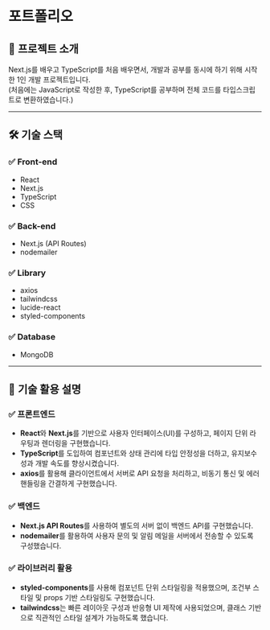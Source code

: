 # 포트폴리오

## 📌 프로젝트 소개
Next.js를 배우고 TypeScript를 처음 배우면서, 개발과 공부를 동시에 하기 위해 시작한 1인 개발 프로젝트입니다.  
(처음에는 JavaScript로 작성한 후, TypeScript를 공부하며 전체 코드를 타입스크립트로 변환하였습니다.)

---

## 🛠️ 기술 스택

### ✅ Front-end
- React  
- Next.js  
- TypeScript  
- CSS  

### ✅ Back-end
- Next.js (API Routes)  
- nodemailer  

### ✅ Library
- axios  
- tailwindcss  
- lucide-react  
- styled-components  

### ✅ Database
- MongoDB  

---

## 🧩 기술 활용 설명

### ✅ 프론트엔드
- **React**와 **Next.js**를 기반으로 사용자 인터페이스(UI)를 구성하고, 페이지 단위 라우팅과 렌더링을 구현했습니다.
- **TypeScript**를 도입하여 컴포넌트와 상태 관리에 타입 안정성을 더하고, 유지보수성과 개발 속도를 향상시켰습니다.
- **axios**를 활용해 클라이언트에서 서버로 API 요청을 처리하고, 비동기 통신 및 에러 핸들링을 간결하게 구현했습니다.

### ✅ 백엔드
- **Next.js API Routes**를 사용하여 별도의 서버 없이 백엔드 API를 구현했습니다.
- **nodemailer**를 활용하여 사용자 문의 및 알림 메일을 서버에서 전송할 수 있도록 구성했습니다.

### ✅ 라이브러리 활용
- **styled-components**를 사용해 컴포넌트 단위 스타일링을 적용했으며, 조건부 스타일 및 props 기반 스타일링도 구현했습니다.
- **tailwindcss**는 빠른 레이아웃 구성과 반응형 UI 제작에 사용되었으며, 클래스 기반으로 직관적인 스타일 설계가 가능하도록 했습니다.
